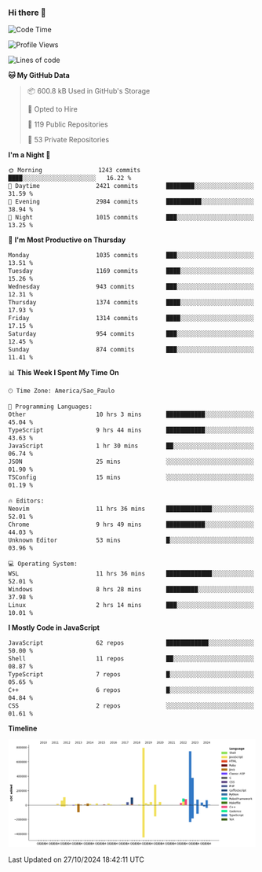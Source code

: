 ### Hi there 👋

<!--START_SECTION:waka-->
![Code Time](http://img.shields.io/badge/Code%20Time-6%2C599%20hrs%207%20mins-blue)

![Profile Views](http://img.shields.io/badge/Profile%20Views-1-blue)

![Lines of code](https://img.shields.io/badge/From%20Hello%20World%20I%27ve%20Written-3.2%20million%20lines%20of%20code-blue)

**🐱 My GitHub Data** 

> 📦 600.8 kB Used in GitHub's Storage 
 > 
> 💼 Opted to Hire
 > 
> 📜 119 Public Repositories 
 > 
> 🔑 53 Private Repositories 
 > 
**I'm a Night 🦉** 

```text
🌞 Morning                1243 commits        ████░░░░░░░░░░░░░░░░░░░░░   16.22 % 
🌆 Daytime                2421 commits        ████████░░░░░░░░░░░░░░░░░   31.59 % 
🌃 Evening                2984 commits        ██████████░░░░░░░░░░░░░░░   38.94 % 
🌙 Night                  1015 commits        ███░░░░░░░░░░░░░░░░░░░░░░   13.25 % 
```
📅 **I'm Most Productive on Thursday** 

```text
Monday                   1035 commits        ███░░░░░░░░░░░░░░░░░░░░░░   13.51 % 
Tuesday                  1169 commits        ████░░░░░░░░░░░░░░░░░░░░░   15.26 % 
Wednesday                943 commits         ███░░░░░░░░░░░░░░░░░░░░░░   12.31 % 
Thursday                 1374 commits        ████░░░░░░░░░░░░░░░░░░░░░   17.93 % 
Friday                   1314 commits        ████░░░░░░░░░░░░░░░░░░░░░   17.15 % 
Saturday                 954 commits         ███░░░░░░░░░░░░░░░░░░░░░░   12.45 % 
Sunday                   874 commits         ███░░░░░░░░░░░░░░░░░░░░░░   11.41 % 
```


📊 **This Week I Spent My Time On** 

```text
🕑︎ Time Zone: America/Sao_Paulo

💬 Programming Languages: 
Other                    10 hrs 3 mins       ███████████░░░░░░░░░░░░░░   45.04 % 
TypeScript               9 hrs 44 mins       ███████████░░░░░░░░░░░░░░   43.63 % 
JavaScript               1 hr 30 mins        ██░░░░░░░░░░░░░░░░░░░░░░░   06.74 % 
JSON                     25 mins             ░░░░░░░░░░░░░░░░░░░░░░░░░   01.90 % 
TSConfig                 15 mins             ░░░░░░░░░░░░░░░░░░░░░░░░░   01.19 % 

🔥 Editors: 
Neovim                   11 hrs 36 mins      █████████████░░░░░░░░░░░░   52.01 % 
Chrome                   9 hrs 49 mins       ███████████░░░░░░░░░░░░░░   44.03 % 
Unknown Editor           53 mins             █░░░░░░░░░░░░░░░░░░░░░░░░   03.96 % 

💻 Operating System: 
WSL                      11 hrs 36 mins      █████████████░░░░░░░░░░░░   52.01 % 
Windows                  8 hrs 28 mins       █████████░░░░░░░░░░░░░░░░   37.98 % 
Linux                    2 hrs 14 mins       ███░░░░░░░░░░░░░░░░░░░░░░   10.01 % 
```

**I Mostly Code in JavaScript** 

```text
JavaScript               62 repos            ████████████░░░░░░░░░░░░░   50.00 % 
Shell                    11 repos            ██░░░░░░░░░░░░░░░░░░░░░░░   08.87 % 
TypeScript               7 repos             █░░░░░░░░░░░░░░░░░░░░░░░░   05.65 % 
C++                      6 repos             █░░░░░░░░░░░░░░░░░░░░░░░░   04.84 % 
CSS                      2 repos             ░░░░░░░░░░░░░░░░░░░░░░░░░   01.61 % 
```



**Timeline**

![Lines of Code chart](https://raw.githubusercontent.com/jampow/jampow/master/assets/bar_graph.png)


 Last Updated on 27/10/2024 18:42:11 UTC
<!--END_SECTION:waka-->
